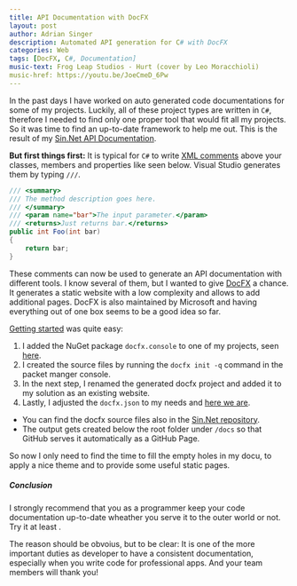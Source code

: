 ```yaml
---
title: API Documentation with DocFX
layout: post
author: Adrian Singer
description: Automated API generation for C# with DocFX
categories: Web
tags: [DocFX, C#, Documentation]
music-text: Frog Leap Studios - Hurt (cover by Leo Moracchioli)
music-href: https://youtu.be/JoeCmeD_6Pw
---
```


In the past days I have worked on auto generated code documentations for some of my projects.
Luckily, all of these project types are written in `C#`, therefore I needed to find only one proper tool that would fit all my projects. So it was time to find an up-to-date framework to help me out.
This is the result of my [Sin.Net API Documentation](https://sin-net.github.io/Sin.Net/api/Sin.Net.Domain.Config.html).

**But first things first:** It is typical for `C#` to write [XML comments](https://docs.microsoft.com/en-us/dotnet/csharp/programming-guide/xmldoc/) above your classes, members and properties like seen below. Visual Studio generates them by typing `///`.

```c#
/// <summary>
/// The method description goes here.
/// </summary>
/// <param name="bar">The input parameter.</param>
/// <returns>Just returns bar.</returns>
public int Foo(int bar)
{
    return bar;
}
```

These comments can now be used to generate an API documentation with different tools.
I know several of them, but I wanted to give [DocFX](https://dotnet.github.io/docfx/) a chance.
It generates a static website with a low complexity and allows to add additional pages. DocFX is also maintained by Microsoft and having everything out of one box seems to be a good idea so far.
<i class="mdi mdi-emoticon-outline" style="font-size: inherit"></i>

[Getting started](https://dotnet.github.io/docfx/tutorial/docfx_getting_started.html) was quite easy:
1. I added the NuGet package `docfx.console` to one of my projects, seen [here](https://www.nuget.org/packages/docfx.console/).
2. I created the source files by running the `docfx init -q` command in the packet manger console.
3. In the next step, I renamed the generated docfx project and added it to my solution as an existing website.
3. Lastly, I adjusted the `docfx.json` to my needs and [here we are](https://sin-net.github.io/Sin.Net).

<ul class="ul-md">
    <li>
    You can find the docfx source files also in the <a target="_blank" href="https://github.com/sin-net/Sin.Net/tree/master/Sin.Net.Solution/Sin.Net.Docu">Sin.Net repository</a>.
    </li>
    <li>
    The output gets created below the root folder under <code>/docs</code> so that GitHub serves it automatically as a GitHub Page.
    </li>
</ul>

So now I only need to find the time to fill the empty holes in my docu, to apply a nice theme and to provide some useful static pages.

##### Conclusion

I <span class="attention">strongly recommend</span> that you as a programmer keep your code documentation up-to-date wheather you serve it to the outer world or not. Try it at least <i class="mdi mdi-emoticon-outline" style="font-size: inherit"></i>.

The reason should be obvoius, but to be clear: It is one of the more important duties as developer to have a consistent documentation, especially when you write code for professional apps. And your team members will thank you!
